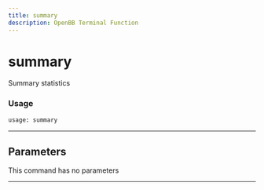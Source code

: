 ```yaml
---
title: summary
description: OpenBB Terminal Function
---
```


# summary

Summary statistics

### Usage

```python
usage: summary
```

---

## Parameters

This command has no parameters

---

